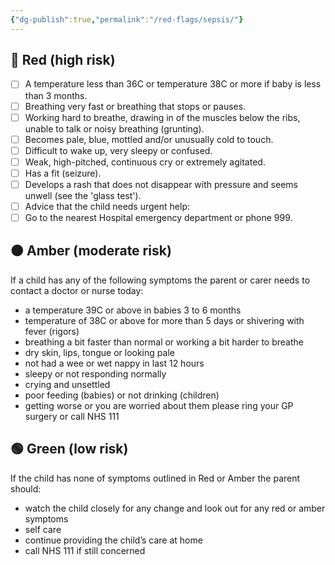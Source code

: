 ```yaml
---
{"dg-publish":true,"permalink":"/red-flags/sepsis/"}
---
```


## 🔴 Red (high risk)
- [ ] A temperature less than 36C or temperature 38C or more if baby is less than 3 months.
- [ ] Breathing very fast or breathing that stops or pauses.
- [ ] Working hard to breathe, drawing in of the muscles below the ribs, unable to talk or noisy breathing (grunting).
- [ ] Becomes pale, blue, mottled and/or unusually cold to touch.
- [ ] Difficult to wake up, very sleepy or confused.
- [ ] Weak, high-pitched, continuous cry or extremely agitated.
- [ ] Has a fit (seizure).
- [ ] Develops a rash that does not disappear with pressure and seems unwell (see the 'glass test').  
- [ ] Advice that the child needs urgent help:
- [ ] Go to the nearest Hospital emergency department or phone 999.
## 🟠 Amber (moderate risk)
If a child has any of the following symptoms the parent or carer needs to contact a doctor or nurse today:
- a temperature 39C or above in babies 3 to 6 months
- temperature of 38C or above for more than 5 days or shivering with fever (rigors)
- breathing a bit faster than normal or working a bit harder to breathe
- dry skin, lips, tongue or looking pale
- not had a wee or wet nappy in last 12 hours
- sleepy or not responding normally
- crying and unsettled
- poor feeding (babies) or not drinking (children)
- getting worse or you are worried about them please ring your GP surgery or call NHS 111
## 🟢 Green (low risk) 
If the child has none of symptoms outlined in Red or Amber the parent should:
- watch the child closely for any change and look out for any red or amber symptoms
- self care
- continue providing the child’s care at home
- call NHS 111 if still concerned